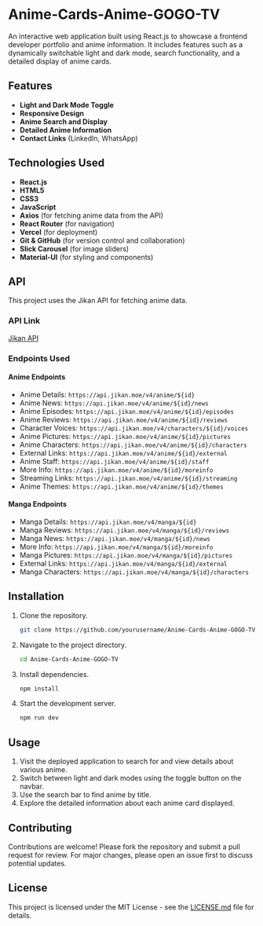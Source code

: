 # Anime-Cards-Anime-GOGO-TV

An interactive web application built using React.js to showcase a frontend developer portfolio and anime information. It includes features such as a dynamically switchable light and dark mode, search functionality, and a detailed display of anime cards.

## Features

-   **Light and Dark Mode Toggle**
-   **Responsive Design**
-   **Anime Search and Display**
-   **Detailed Anime Information**
-   **Contact Links** (LinkedIn, WhatsApp)

## Technologies Used

-   **React.js**
-   **HTML5**
-   **CSS3**
-   **JavaScript**
-   **Axios** (for fetching anime data from the API)
-   **React Router** (for navigation)
-   **Vercel** (for deployment)
-   **Git & GitHub** (for version control and collaboration)
-   **Slick Carousel** (for image sliders)
-   **Material-UI** (for styling and components)

## API

This project uses the Jikan API for fetching anime data.

### API Link

[Jikan API](https://api.jikan.moe/)

### Endpoints Used

#### Anime Endpoints

-   Anime Details: `https://api.jikan.moe/v4/anime/${id}`
-   Anime News: `https://api.jikan.moe/v4/anime/${id}/news`
-   Anime Episodes: `https://api.jikan.moe/v4/anime/${id}/episodes`
-   Anime Reviews: `https://api.jikan.moe/v4/anime/${id}/reviews`
-   Character Voices: `https://api.jikan.moe/v4/characters/${id}/voices`
-   Anime Pictures: `https://api.jikan.moe/v4/anime/${id}/pictures`
-   Anime Characters: `https://api.jikan.moe/v4/anime/${id}/characters`
-   External Links: `https://api.jikan.moe/v4/anime/${id}/external`
-   Anime Staff: `https://api.jikan.moe/v4/anime/${id}/staff`
-   More Info: `https://api.jikan.moe/v4/anime/${id}/moreinfo`
-   Streaming Links: `https://api.jikan.moe/v4/anime/${id}/streaming`
-   Anime Themes: `https://api.jikan.moe/v4/anime/${id}/themes`

#### Manga Endpoints

-   Manga Details: `https://api.jikan.moe/v4/manga/${id}`
-   Manga Reviews: `https://api.jikan.moe/v4/manga/${id}/reviews`
-   Manga News: `https://api.jikan.moe/v4/manga/${id}/news`
-   More Info: `https://api.jikan.moe/v4/manga/${id}/moreinfo`
-   Manga Pictures: `https://api.jikan.moe/v4/manga/${id}/pictures`
-   External Links: `https://api.jikan.moe/v4/manga/${id}/external`
-   Manga Characters: `https://api.jikan.moe/v4/manga/${id}/characters`

## Installation

1.  Clone the repository.
    
    ```bash
    git clone https://github.com/yourusername/Anime-Cards-Anime-GOGO-TV.git
    ```
    
2.  Navigate to the project directory.
    
    ```bash
    cd Anime-Cards-Anime-GOGO-TV
    ```
    
3.  Install dependencies.
    
    ```bash
    npm install
    ```
    
4.  Start the development server.
    
    ```bash
    npm run dev
    ```
    

## Usage

1.  Visit the deployed application to search for and view details about various anime.
2.  Switch between light and dark modes using the toggle button on the navbar.
3.  Use the search bar to find anime by title.
4.  Explore the detailed information about each anime card displayed.

## Contributing

Contributions are welcome! Please fork the repository and submit a pull request for review. For major changes, please open an issue first to discuss potential updates.

## License

This project is licensed under the MIT License - see the [LICENSE.md](https://chatgpt.com/c/e429b31d-edfe-4c12-9ffe-2025ab7e76abLICENSE.md) file for details.
